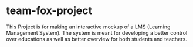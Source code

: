 # team-fox-project
This Project is for making an interactive mockup of a LMS (Learning Management System). The system is meant for developing a better control over educations as well as better overview for both students and teachers.
